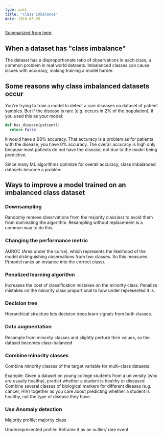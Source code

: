 ```yaml
---
type: post
title: "Class imbalance"
date: 2018-05-28
---
```


[Summarized from here](https://elitedatascience.com/imbalanced-classes).


## When a dataset has "class imbalance"

The dataset has a disproportionate ratio of observations in each class,
a common problem in real world datasets.
Imbalanced classes can cause issues with accuracy,
making training a model harder.


## Some reasons why class imbalanced datasets occur

You're trying to train a model to detect a rare diseases on dataset
of patient samples. But if the disease is rare (e.g. occurs in 2% of the population),
if you used this as your model:

```py
def has_disease(patient):
  return False
```

it would have a 98% accuracy.
That accuracy is a problem as for patients with the disease, you have 0% accuracy.
The overall accuracy is high only because most patients do not have the disease,
not due to the model being predictive.

Since many ML algorithms optimize for overall accuracy, class imbalanced datasets become a problem.


## Ways to improve a model trained on an imbalanced class dataset

### Downsampling

Randomly remove observations from the majority class(es)
to avoid them from dominating the algorithm.
Resampling without replacement is a common way to do this.

### Changing the performance metric

AUROC (Area under the curve), which represents the likelihood of the model
distinguishing observations from two classes.
So this measures P(model ranks an instance into the correct class).

### Penalized learning algorithm

Increases the cost of classification mistakes on the minority class.
Penalize mistakes on the minority class proportional to how under represented it is.

### Decision tree

Hierarchical structure lets decision trees learn signals from both classes.

### Data augmentation

Resample from minority classes and slightly perturb their values,
so the dataset becomes class-balanced

### Combine minority classes

Combine minority classes of the target variable for multi-class datasets.

Example: Given a dataset on young college students
from a university (who are usually healthy),
predict whether a student is healthy or diseased.
Combine several classes of biological markers for different dieases
(e.g. cancer, HIV) together as you care about predicting whether a student is healthy,
not the type of disease they have.

### Use Anomaly detection

Majority profile: majority class

Underrepresented profile: Reframe it as an outlier/ rare event 

























